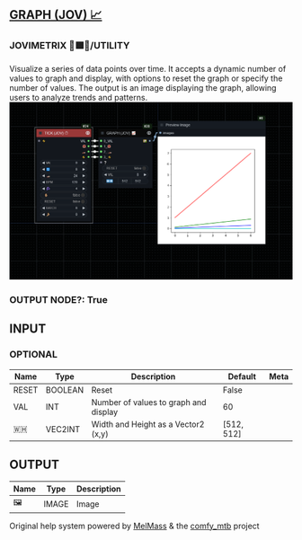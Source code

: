 [GRAPH (JOV) 📈](https://github.com/Amorano/Jovimetrix-examples/blob/master/node/GRAPH/GRAPH.md)
-----------------------------------------------------------------------------------------------
### JOVIMETRIX 🔺🟩🔵/UTILITY
  
Visualize a series of data points over time. It accepts a dynamic number of values to graph and display, with options to reset the graph or specify the number of values. The output is an image displaying the graph, allowing users to analyze trends and patterns.  
![GRAPH](https://raw.githubusercontent.com/Amorano/Jovimetrix-examples/master/node/GRAPH/GRAPH.png)
### OUTPUT NODE?: True
INPUT
-----
### OPTIONAL
| Name | Type | Description | Default | Meta |
| --- | --- | --- | --- | --- |
| RESET | BOOLEAN | Reset | False |  |
| VAL | INT | Number of values to graph and display | 60 |  |
| 🇼🇭 | VEC2INT | Width and Height as a Vector2 (x,y) | [512, 512] |  |
OUTPUT
------
| Name | Type | Description |
| --- | --- | --- |
| 🖼️ | IMAGE | Image |
Original help system powered by [MelMass](https://github.com/melMass) & the [comfy\_mtb](https://github.com/melMass/comfy_mtb) project